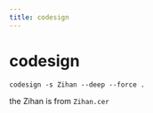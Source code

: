 ```yaml
---
title: codesign
---
```

# codesign

`codesign -s Zihan --deep --force .`

the Zihan is from `Zihan.cer`
